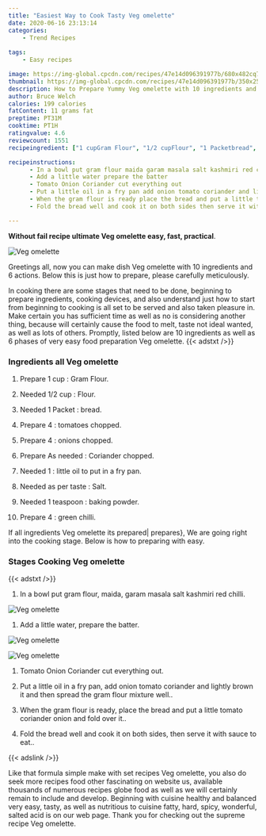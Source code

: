 ```yaml
---
title: "Easiest Way to Cook Tasty Veg omelette"
date: 2020-06-16 23:13:14
categories:
    - Trend Recipes
    
tags:
    - Easy recipes

image: https://img-global.cpcdn.com/recipes/47e14d096391977b/680x482cq70/veg-omelette-recipe-main-photo.jpg
thumbnail: https://img-global.cpcdn.com/recipes/47e14d096391977b/350x250cq70/veg-omelette-recipe-main-photo.jpg
description: How to Prepare Yummy Veg omelette with 10 ingredients and 6 stages of easy cooking.
author: Bruce Welch
calories: 199 calories
fatContent: 11 grams fat
preptime: PT31M
cooktime: PT1H
ratingvalue: 4.6
reviewcount: 1551
recipeingredient: ["1 cupGram Flour", "1/2 cupFlour", "1 Packetbread", "4tomatoes chopped", "4onions chopped", "As neededCoriander chopped", "1little oil to put in a fry pan", "as per tasteSalt", "1 teaspoonbaking powder", "4green chilli"]

recipeinstructions: 
      - In a bowl put gram flour maida garam masala salt kashmiri red chilli 
      - Add a little water prepare the batter 
      - Tomato Onion Coriander cut everything out 
      - Put a little oil in a fry pan add onion tomato coriander and lightly brown it and then spread the gram flour mixture well 
      - When the gram flour is ready place the bread and put a little tomato coriander onion and fold over it 
      - Fold the bread well and cook it on both sides then serve it with sauce to eat

---
```




**Without fail recipe ultimate Veg omelette easy, fast, practical**. 


![Veg omelette](https://img-global.cpcdn.com/recipes/47e14d096391977b/680x482cq70/veg-omelette-recipe-main-photo.jpg "Veg omelette")




Greetings all, now you can make dish Veg omelette with 10 ingredients and 6 actions. Below this is just how to prepare, please carefully meticulously.

In cooking there are some stages that need to be done, beginning to prepare ingredients, cooking devices, and also understand just how to start from beginning to cooking is all set to be served and also taken pleasure in. Make certain you has sufficient time as well as no is considering another thing, because will certainly cause the food to melt, taste not ideal wanted, as well as lots of others. Promptly, listed below are 10 ingredients as well as 6 phases of very easy food preparation Veg omelette.
{{< adstxt />}}

### Ingredients all Veg omelette


1. Prepare 1 cup : Gram Flour.

1. Needed 1/2 cup : Flour.

1. Needed 1 Packet : bread.

1. Prepare 4 : tomatoes chopped.

1. Prepare 4 : onions chopped.

1. Prepare As needed : Coriander chopped.

1. Needed 1 : little oil to put in a fry pan.

1. Needed as per taste : Salt.

1. Needed 1 teaspoon : baking powder.

1. Prepare 4 : green chilli.



If all ingredients Veg omelette its prepared| prepares}, We are going right into the cooking stage. Below is how to preparing with easy.

### Stages Cooking Veg omelette

{{< adstxt />}}


1. In a bowl put gram flour, maida, garam masala salt kashmiri red chilli.



![Veg omelette](https://img-global.cpcdn.com/steps/f2645c0af00ba7a8/160x128cq70/veg-omelette-recipe-step-1-photo.jpg" "Veg omelette")



1. Add a little water, prepare the batter.



![Veg omelette](https://img-global.cpcdn.com/steps/392e00453f026283/160x128cq70/veg-omelette-recipe-step-2-photo.jpg" "Veg omelette")

![Veg omelette](https://img-global.cpcdn.com/steps/84b9df7476eb2c62/160x128cq70/veg-omelette-recipe-step-2-photo.jpg" "Veg omelette")



1. Tomato Onion Coriander cut everything out.



1. Put a little oil in a fry pan, add onion tomato coriander and lightly brown it and then spread the gram flour mixture well..



1. When the gram flour is ready, place the bread and put a little tomato coriander onion and fold over it..



1. Fold the bread well and cook it on both sides, then serve it with sauce to eat..





{{< adslink />}}

Like that formula simple make with set recipes Veg omelette, you also do seek more recipes food other fascinating on website us, available thousands of numerous recipes globe food as well as we will certainly remain to include and develop. Beginning with cuisine healthy and balanced very easy, tasty, as well as nutritious to cuisine fatty, hard, spicy, wonderful, salted acid is on our web page. Thank you for checking out the supreme recipe Veg omelette.

